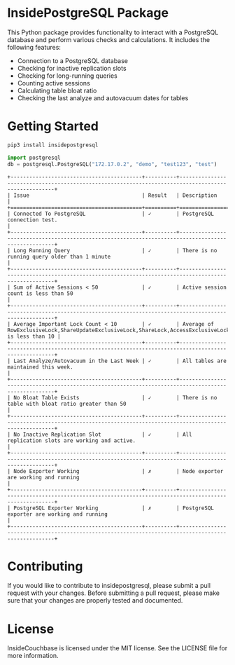 
# InsidePostgreSQL Package
This Python package provides functionality to interact with a PostgreSQL database and perform various checks and calculations. It includes the following features:

- Connection to a PostgreSQL database
- Checking for inactive replication slots
- Checking for long-running queries
- Counting active sessions
- Calculating table bloat ratio
- Checking the last analyze and autovacuum dates for tables


# Getting Started

```bash
pip3 install insidepostgresql
```

```python
import postgresql
db = postgresql.PostgreSQL("172.17.0.2", "demo", "test123", "test")
```

```
+------------------------------------------+----------+----------------------------------------------------------------------------------------------------+
| Issue                                    | Result   | Description                                                                                        |
+==========================================+==========+====================================================================================================+
| Connected To PostgreSQL                  | ✓        | PostgreSQL connection test.                                                                        |
+------------------------------------------+----------+----------------------------------------------------------------------------------------------------+
| Long Running Query                       | ✓        | There is no running query older than 1 minute                                                      |
+------------------------------------------+----------+----------------------------------------------------------------------------------------------------+
| Sum of Active Sessions < 50              | ✓        | Active session count is less than 50                                                               |
+------------------------------------------+----------+----------------------------------------------------------------------------------------------------+
| Average Important Lock Count < 10        | ✓        | Average of RowExclusiveLock,ShareUpdateExclusiveLock,ShareLock,AccessExclusiveLock is less than 10 |
+------------------------------------------+----------+----------------------------------------------------------------------------------------------------+
| Last Analyze/Autovacuum in the Last Week | ✓        | All tables are maintained this week.                                                               |
+------------------------------------------+----------+----------------------------------------------------------------------------------------------------+
| No Bloat Table Exists                    | ✓        | There is no table with bloat ratio greater than 50                                                 |
+------------------------------------------+----------+----------------------------------------------------------------------------------------------------+
| No Inactive Replication Slot             | ✓        | All replication slots are working and active.                                                      |
+------------------------------------------+----------+----------------------------------------------------------------------------------------------------+
| Node Exporter Working                    | ✗        | Node exporter are working and running                                                              |
+------------------------------------------+----------+----------------------------------------------------------------------------------------------------+
| PostgreSQL Exporter Working              | ✗        | PostgreSQL exporter are working and running                                                        |
+------------------------------------------+----------+----------------------------------------------------------------------------------------------------+
```

# Contributing

If you would like to contribute to insidepostgresql, please submit a pull request with your changes. Before submitting a pull request, please make sure that your changes are properly tested and documented.

# License
InsideCouchbase is licensed under the MIT license. See the LICENSE file for more information.